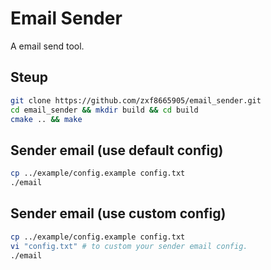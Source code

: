 # Email Sender
A email send tool.

## Steup
```bash
git clone https://github.com/zxf8665905/email_sender.git
cd email_sender && mkdir build && cd build
cmake .. && make
```

## Sender email (use default config)
```bash
cp ../example/config.example config.txt
./email
```

## Sender email (use custom config)
```bash
cp ../example/config.example config.txt
vi "config.txt" # to custom your sender email config.
./email
```
